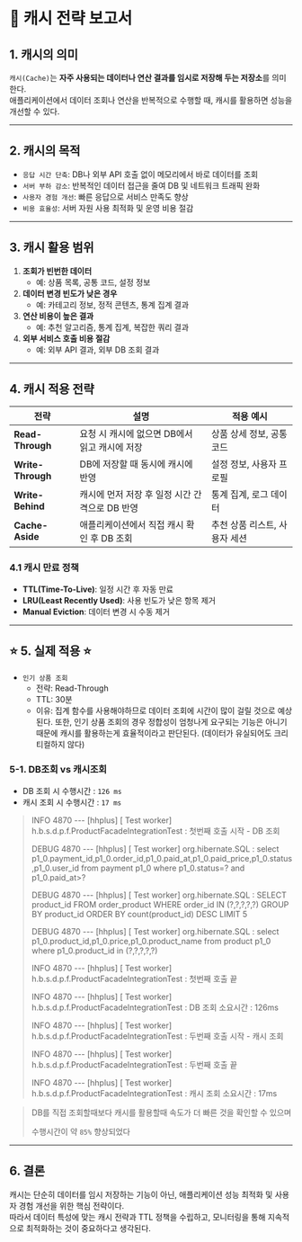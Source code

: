 # :pushpin: 캐시 전략 보고서

## 1. 캐시의 의미
`캐시(Cache)`는 **자주 사용되는 데이터나 연산 결과를 임시로 저장해 두는 저장소**를 의미한다.  
애플리케이션에서 데이터 조회나 연산을 반복적으로 수행할 때, 캐시를 활용하면 성능을 개선할 수 있다.

---

## 2. 캐시의 목적
- `응답 시간 단축`: DB나 외부 API 호출 없이 메모리에서 바로 데이터를 조회
- `서버 부하 감소`: 반복적인 데이터 접근을 줄여 DB 및 네트워크 트래픽 완화
- `사용자 경험 개선`: 빠른 응답으로 서비스 만족도 향상
- `비용 효율성`: 서버 자원 사용 최적화 및 운영 비용 절감

---

## 3. 캐시 활용 범위
1. **조회가 빈번한 데이터**
    - 예: 상품 목록, 공통 코드, 설정 정보
2. **데이터 변경 빈도가 낮은 경우**
    - 예: 카테고리 정보, 정적 콘텐츠, 통계 집계 결과
3. **연산 비용이 높은 결과**
    - 예: 추천 알고리즘, 통계 집계, 복잡한 쿼리 결과
4. **외부 서비스 호출 비용 절감**
    - 예: 외부 API 결과, 외부 DB 조회 결과

---

## 4. 캐시 적용 전략
| 전략 | 설명 | 적용 예시 |
|------|------|-----------|
| **Read-Through** | 요청 시 캐시에 없으면 DB에서 읽고 캐시에 저장 | 상품 상세 정보, 공통 코드 |
| **Write-Through** | DB에 저장할 때 동시에 캐시에 반영 | 설정 정보, 사용자 프로필 |
| **Write-Behind** | 캐시에 먼저 저장 후 일정 시간 간격으로 DB 반영 | 통계 집계, 로그 데이터 |
| **Cache-Aside** | 애플리케이션에서 직접 캐시 확인 후 DB 조회 | 추천 상품 리스트, 사용자 세션 |

### 4.1 캐시 만료 정책
- **TTL(Time-To-Live)**: 일정 시간 후 자동 만료
- **LRU(Least Recently Used)**: 사용 빈도가 낮은 항목 제거
- **Manual Eviction**: 데이터 변경 시 수동 제거

---

## :star: 5. 실제 적용 :star:
- `인기 상품 조회`
    - 전략: Read-Through
    - TTL: 30분
    - 이유: 집계 함수를 사용해야하므로 데이터 조회에 시간이 많이 걸릴 것으로 예상된다. 또한, 인기 상품 조회의 경우 정합성이 엄청나게 요구되는 기능은 아니기 때문에 캐시를 활용하는게 효율적이라고 판단된다. (데이터가 유실되어도 크리티컬하지 않다)

### 5-1. DB조회 vs 캐시조회
- DB 조회 시 수행시간 : `126 ms`
- 캐시 조회 시 수행시간 : `17 ms`

>INFO 4870 --- [hhplus] [    Test worker] h.b.s.d.p.f.ProductFacadeIntegrationTest : 첫번째 호출 시작 - DB 조회
>
>DEBUG 4870 --- [hhplus] [    Test worker] org.hibernate.SQL                        : select p1_0.payment_id,p1_0.order_id,p1_0.paid_at,p1_0.paid_price,p1_0.status,p1_0.user_id from payment p1_0 where p1_0.status=? and p1_0.paid_at>?
>
>DEBUG 4870 --- [hhplus] [    Test worker] org.hibernate.SQL                        : SELECT product_id FROM order_product WHERE order_id IN (?,?,?,?,?) GROUP BY product_id ORDER BY count(product_id) DESC LIMIT 5
>
>DEBUG 4870 --- [hhplus] [    Test worker] org.hibernate.SQL                        : select p1_0.product_id,p1_0.price,p1_0.product_name from product p1_0 where p1_0.product_id in (?,?,?,?,?)
>
>INFO 4870 --- [hhplus] [    Test worker] h.b.s.d.p.f.ProductFacadeIntegrationTest : 첫번째 호출 끝
>
>INFO 4870 --- [hhplus] [    Test worker] h.b.s.d.p.f.ProductFacadeIntegrationTest : DB 조회 소요시간 : 126ms
>
>INFO 4870 --- [hhplus] [    Test worker] h.b.s.d.p.f.ProductFacadeIntegrationTest : 두번째 호출 시작 - 캐시 조회
>
>INFO 4870 --- [hhplus] [    Test worker] h.b.s.d.p.f.ProductFacadeIntegrationTest : 두번째 호출 끝
>
>INFO 4870 --- [hhplus] [    Test worker] h.b.s.d.p.f.ProductFacadeIntegrationTest : 캐시 조회 소요시간 : 17ms

> DB를 직접 조회할때보다 캐시를 활용할때 속도가 더 빠른 것을 확인할 수 있으며
> 
> 수행시간이 약 `85%` 향상되었다




---

## 6. 결론
캐시는 단순히 데이터를 임시 저장하는 기능이 아닌, 애플리케이션 성능 최적화 및 사용자 경험 개선을 위한 핵심 전략이다.  
따라서 데이터 특성에 맞는 캐시 전략과 TTL 정책을 수립하고, 모니터링을 통해 지속적으로 최적화하는 것이 중요하다고 생각된다.
